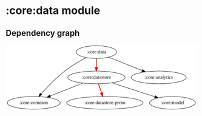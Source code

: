 # :core:data module

## Dependency graph

![Dependency graph](../../docs/images/graphs/dep_graph_core_data.svg)
